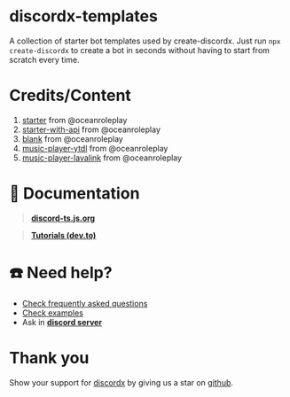 # discordx-templates

A collection of starter bot templates used by create-discordx. Just run `npx create-discordx` to create a bot in seconds without having to start from scratch every time.

# Credits/Content

1. [starter](./1-starter/) from @oceanroleplay
2. [starter-with-api](./2-starter-with-api/) from @oceanroleplay
3. [blank](./3-blank/) from @oceanroleplay
4. [music-player-ytdl](./4-music-player-ytdl/) from @oceanroleplay
5. [music-player-lavalink](./5-music-player-lavalink/) from @oceanroleplay

# 📜 Documentation

> **[discord-ts.js.org](https://discord-ts.js.org)**

> **[Tutorials (dev.to)](https://dev.to/oceanroleplay/series/14317)**

# ☎️ Need help?

- [Check frequently asked questions](https://discord-ts.js.org/docs/faq)
- [Check examples](https://github.com/oceanroleplay/discord.ts/tree/main/packages/discordx/examples)
- Ask in **[discord server](https://discord-ts.js.org/discord)**

# Thank you

Show your support for [discordx](https://www.npmjs.com/package/discordx) by giving us a star on [github](https://github.com/oceanroleplay/discord.ts).
